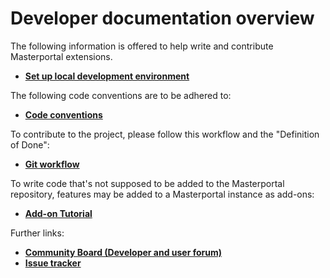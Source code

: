 # Developer documentation overview

The following information is offered to help write and contribute Masterportal extensions.

* **[Set up local development environment](./Contributing/setupDev.md)**

The following code conventions are to be adhered to:

* **[Code conventions](./Contributing/codingConventions.md)**

To contribute to the project, please follow this workflow and the "Definition of Done":

* **[Git workflow](./Contributing/gitWorkflow.md)**


To write code that's not supposed to be added to the Masterportal repository, features may be added to a Masterportal instance as add-ons:

* **[Add-on Tutorial](./Tutorials/addOnsVue.md)**

Further links:

* **[Community Board (Developer and user forum)](https://trello.com/c/qajdXkMa/110-willkommen)**
* **[Issue tracker](https://bitbucket.org/geowerkstatt-hamburg/masterportal/issues?status=new&status=open)**
